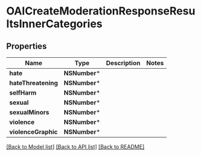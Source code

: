 # OAICreateModerationResponseResultsInnerCategories

## Properties
Name | Type | Description | Notes
------------ | ------------- | ------------- | -------------
**hate** | **NSNumber*** |  | 
**hateThreatening** | **NSNumber*** |  | 
**selfHarm** | **NSNumber*** |  | 
**sexual** | **NSNumber*** |  | 
**sexualMinors** | **NSNumber*** |  | 
**violence** | **NSNumber*** |  | 
**violenceGraphic** | **NSNumber*** |  | 

[[Back to Model list]](../README.md#documentation-for-models) [[Back to API list]](../README.md#documentation-for-api-endpoints) [[Back to README]](../README.md)


